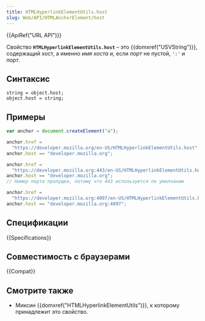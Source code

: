 ```yaml
---
title: HTMLHyperlinkElementUtils.host
slug: Web/API/HTMLAnchorElement/host
---
```


{{ApiRef("URL API")}}

Свойство **`HTMLHyperlinkElementUtils.host`** – это {{domxref("USVString")}}, содержащий хост, а именно _имя хоста_ и, если _порт_ не пустой, `':'` и _порт_.

## Синтаксис

```
string = object.host;
object.host = string;
```

## Примеры

```js
var anchor = document.createElement("a");

anchor.href =
  "https://developer.mozilla.org/en-US/HTMLHyperlinkElementUtils.host";
anchor.host == "developer.mozilla.org";

anchor.href =
  "https://developer.mozilla.org:443/en-US/HTMLHyperlinkElementUtils.host";
anchor.host == "developer.mozilla.org";
// Номер порта пропущен, потому что 443 используется по умолчанию

anchor.href =
  "https://developer.mozilla.org:4097/en-US/HTMLHyperlinkElementUtils.host";
anchor.host == "developer.mozilla.org:4097";
```

## Спецификации

{{Specifications}}

## Совместимость с браузерами

{{Compat}}

## Смотрите также

- Миксин {{domxref("HTMLHyperlinkElementUtils")}}, к которому принадлежит это свойство.
